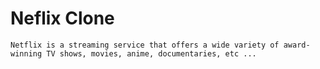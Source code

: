 # Neflix Clone
`
 Netflix is a streaming service that offers a wide variety of award-winning TV shows, movies, anime, documentaries, etc ...
`